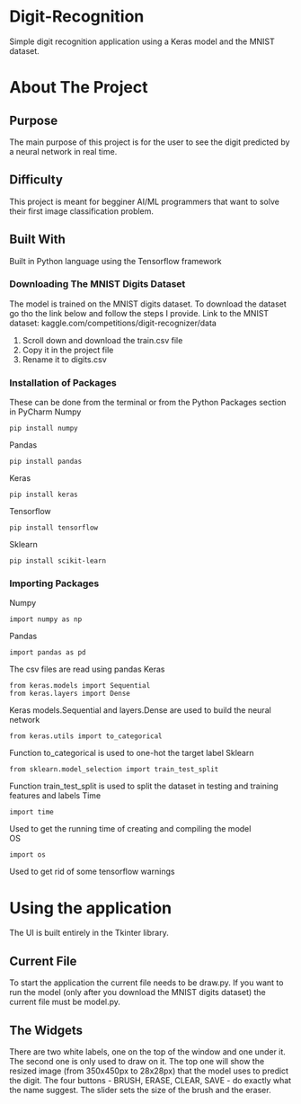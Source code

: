 # Digit-Recognition
Simple digit recognition application using a Keras model and the MNIST dataset.


# About The Project
## Purpose 
The main purpose of this project is for the user to see the digit predicted by a neural network in real time. 
## Difficulty
This project is meant for begginer AI/ML programmers that want to solve their first image classification problem.

## Built With
Built in Python language using the Tensorflow framework

### Downloading The MNIST Digits Dataset
The model is trained on the MNIST digits dataset. To download the dataset go tho the link below and follow the steps I provide.
Link to the MNIST dataset: kaggle.com/competitions/digit-recognizer/data
1. Scroll down and download the train.csv file
2. Copy it in the project file
3. Rename it to digits.csv

### Installation of Packages
These can be done from the terminal or from the Python Packages section in PyCharm
Numpy
```
pip install numpy
```
Pandas 
```
pip install pandas
```
Keras 
```
pip install keras
```
Tensorflow 
```
pip install tensorflow
```
Sklearn
```
pip install scikit-learn
```

### Importing Packages
Numpy
```
import numpy as np
```
Pandas 
```
import pandas as pd
```
The csv files are read using pandas
Keras 
```
from keras.models import Sequential 
from keras.layers import Dense
```
Keras models.Sequential and layers.Dense are used to build the neural network
```
from keras.utils import to_categorical
```
Function to_categorical is used to one-hot the target label
Sklearn
```
from sklearn.model_selection import train_test_split
```
Function train_test_split is used to split the dataset in testing and training features and labels
Time 
```
import time
```
Used to get the running time of creating and compiling the model  
OS 
```
import os
```
Used to get rid of some tensorflow warnings

# Using the application
The UI is built entirely in the Tkinter library.

## Current File
To start the application the current file needs to be draw.py. If you want to run the model (only after you download the MNIST digits dataset) the current file must be model.py.

## The Widgets
There are two white labels, one on the top of the window and one under it. The second one is only used to draw on it. The top one will show the resized image (from 350x450px to 28x28px) that the model uses to predict the digit.
The four buttons - BRUSH, ERASE, CLEAR, SAVE - do exactly what the name suggest.
The slider sets the size of the brush and the eraser.
